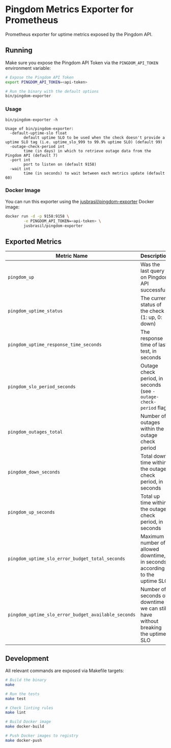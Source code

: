 # Pingdom Metrics Exporter for Prometheus

Prometheus exporter for uptime metrics exposed by the Pingdom API.

## Running

Make sure you expose the Pingdom API Token via the `PINGDOM_API_TOKEN`
environment variable:

```sh
# Expose the Pingdom API Token
export PINGDOM_API_TOKEN=<api-token>

# Run the binary with the default options
bin/pingdom-exporter
```

### Usage

```
bin/pingdom-exporter -h

Usage of bin/pingdom-exporter:
  -default-uptime-slo float
    	default uptime SLO to be used when the check doesn't provide a uptime SLO tag (i.e. uptime_slo_999 to 99.9% uptime SLO) (default 99)
  -outage-check-period int
    	time (in days) in which to retrieve outage data from the Pingdom API (default 7)
  -port int
    	port to listen on (default 9158)
  -wait int
    	time (in seconds) to wait between each metrics update (default 60)
```

### Docker Image

You can run this exporter using the
[jusbrasil/pingdom-exporter](https://hub.docker.com/r/jusbrasil/pingdom-exporter/)
Docker image:

```bash
docker run -d -p 9158:9158 \
        -e PINGDOM_API_TOKEN=<api-token> \
        jusbrasil/pingdom-exporter
```

## Exported Metrics

| Metric Name                                         | Description                                                                     |
| --------------------------------------------------- | ------------------------------------------------------------------------------- |
| `pingdom_up`                                        | Was the last query on Pingdom API successful                                    |
| `pingdom_uptime_status`                             | The current status of the check (1: up, 0: down)                                |
| `pingdom_uptime_response_time_seconds`              | The response time of last test, in seconds                                      |
| `pingdom_slo_period_seconds`                        | Outage check period, in seconds (see `-outage-check-period` flag)               |
| `pingdom_outages_total`                             | Number of outages within the outage check period                                |
| `pingdom_down_seconds`                              | Total down time within the outage check period, in seconds                      |
| `pingdom_up_seconds`                                | Total up time within the outage check period, in seconds                        |
| `pingdom_uptime_slo_error_budget_total_seconds`     | Maximum number of allowed downtime, in seconds, according to the uptime SLO     |
| `pingdom_uptime_slo_error_budget_available_seconds` | Number of seconds of downtime we can still have without breaking the uptime SLO |

## Development

All relevant commands are exposed via Makefile targets:

```sh
# Build the binary
make

# Run the tests
make test

# Check linting rules
make lint

# Build Docker image
make docker-build

# Push Docker images to registry
make docker-push
```
